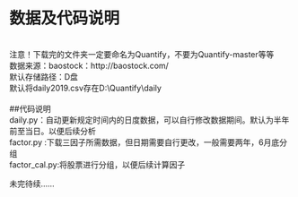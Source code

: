 # 数据及代码说明
</br>
注意！下载完的文件夹一定要命名为Quantify，不要为Quantify-master等等</br>
数据来源：baostock：http://baostock.com/</br>
默认存储路径：D盘</br>
默认将daily2019.csv存在D:\Quantify\daily</br>
</br>
##代码说明
</br>
daily.py：自动更新规定时间内的日度数据，可以自行修改数据期间。默认为半年前至当日。以便后续分析</br>
factor.py :下载三因子所需数据，但日期需要自行更改，一般需要两年，6月底分组</br>
factor_cal.py:将股票进行分组，以便后续计算因子

未完待续……</br>
